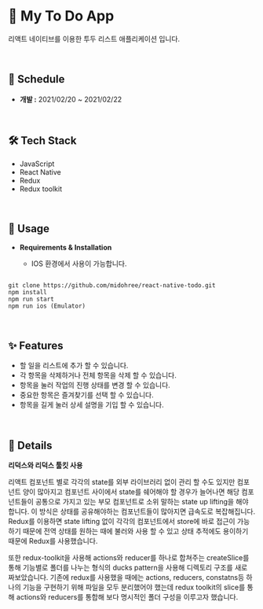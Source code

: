 # 🐧 My To Do App

리액트 네이티브를 이용한 투두 리스트 애플리케이션 입니다.

<br>

## 📆 Schedule

- **개발 :** 2021/02/20 ~ 2021/02/22

<br>

## 🛠 Tech Stack
  - JavaScript
  - React Native
  - Redux
  - Redux toolkit

<br>

## 💾 Usage

- **Requirements & Installation**

  - IOS 환경에서 사용이 가능합니다.

```

git clone https://github.com/midohree/react-native-todo.git
npm install
npm run start
npm run ios (Emulator)

```

<br>

## ✨ Features

- 할 일을 리스트에 추가 할 수 있습니다.
- 각 항목을 삭제하거나 전체 항목을 삭제 할 수 있습니다.
- 항목을 눌러 작업의 진행 상태를 변경 할 수 있습니다.
- 중요한 항목은 즐겨찾기를 선택 할 수 있습니다.
- 항목을 길게 눌러 상세 설명을 기입 할 수 있습니다.

<br>

## 🌊 Details

**리덕스와 리덕스 툴킷 사용**

리액트 컴포넌트 별로 각각의 state를 외부 라이브러리 없이 관리 할 수도 있지만 컴포넌트 양이 많아지고 컴포넌트 사이에서 state를 쉐어해야 할 경우가 늘어나면 해당 컴포넌트들이 공통으로 가지고 있는 부모 컴포넌트로 소위 말하는 state up lifting을 해야 합니다. 이 방식은 상태를 공유해야하는 컴포넌트들이 많아지면 급속도로 복잡해집니다. Redux를 이용하면 state lifting 없이 각각의 컴포넌트에서 store에 바로 접근이 가능하기 때문에 전역 상태를 원하는 때에 불러와 사용 할 수 있고 상태 추적에도 용이하기 때문에 Redux를 사용했습니다.

또한 redux-toolkit을 사용해 actions와 reducer를 하나로 합쳐주는 createSlice를 통해 기능별로 폴더를 나누는 형식의 ducks pattern을 사용해 디렉토리 구조를 새로 짜보았습니다. 기존에 redux를 사용했을 때에는 actions, reducers, constatns등 하나의 기능을 구현하기 위해 파일을 모두 분리했어야 했는데 redux toolkit의 slice를 통해 actions와 reducers를 통합해 보다 명시적인 폴더 구성을 이루고자 했습니다.
